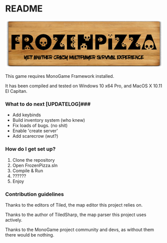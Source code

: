 # README #

![FP Logo](./FrozenPizza/Data/gfx/logo.png)

This game requires MonoGame Framework installed.

It has been compiled and tested on Windows 10 x64 Pro, and MacOS X 10.11 El Capitan.

### What to do next [UPDATELOG]###
- Add keybinds
- Build inventory system (who knew)
- Fix loads of bugs. (no shit)
- Enable 'create server'
- Add scarecrow (wut?)

### How do I get set up? ###

1. Clone the repository
2. Open FrozenPizza.sln
3. Compile & Run
4. ??????
5. Enjoy

### Contribution guidelines ###

Thanks to the editors of Tiled, the map editor this project relies on.

Thanks to the author of TiledSharp, the map parser this project uses actively.

Thanks to the MonoGame project community and devs, as without them there would be nothing.
